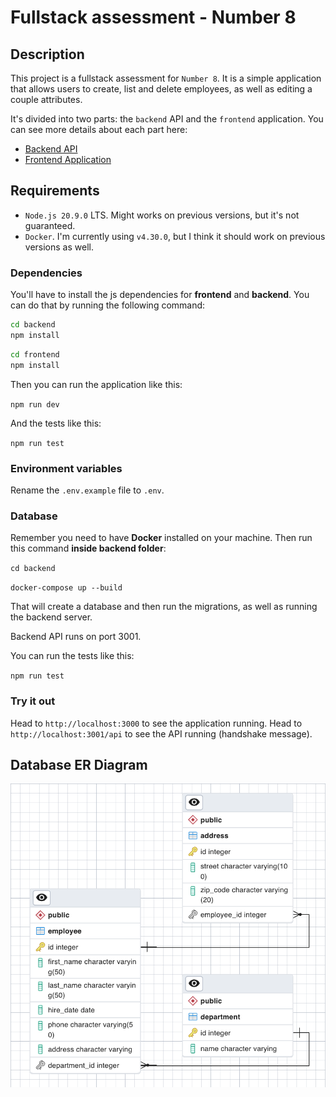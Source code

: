 # Fullstack assessment - Number 8

## Description

This project is a fullstack assessment for `Number 8`. It is a simple application that allows users to create, list and delete employees, as well as editing a couple attributes.

It's divided into two parts: the `backend` API and the `frontend` application. You can see more details about each part here:

- [Backend API](backend/README.md)
- [Frontend Application](frontend/README.md)

## Requirements

- `Node.js 20.9.0` LTS. Might works on previous versions, but it's not guaranteed.
- `Docker`. I'm currently using `v4.30.0`, but I think it should work on previous versions as well.

### Dependencies

You'll have to install the js dependencies for **frontend** and **backend**. You can do that by running the following command:

```bash
cd backend
npm install
```

```bash
cd frontend
npm install
```

Then you can run the application like this:

`npm run dev`

And the tests like this:

`npm run test`

### Environment variables

Rename the `.env.example` file to `.env`.

### Database

Remember you need to have **Docker** installed on your machine. Then run this command **inside backend folder**:

`cd backend`

`docker-compose up --build`

That will create a database and then run the migrations, as well as running the backend server.

Backend API runs on port 3001.

You can run the tests like this:

`npm run test`

### Try it out

Head to `http://localhost:3000` to see the application running.
Head to `http://localhost:3001/api` to see the API running (handshake message).

## Database ER Diagram

![ER Diagram](ERDiagram.png)
